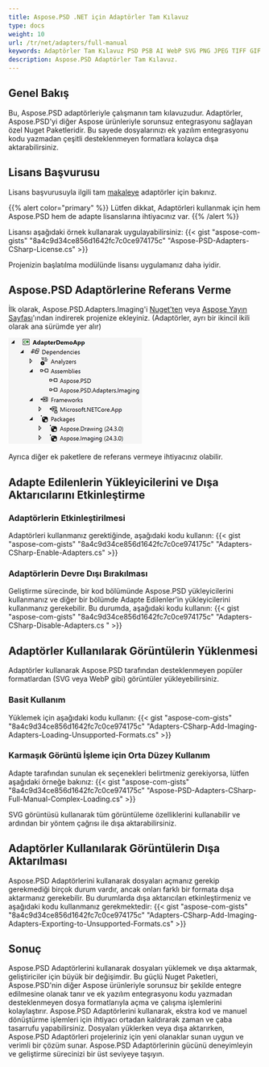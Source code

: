 ```yaml
---
title: Aspose.PSD .NET için Adaptörler Tam Kılavuz
type: docs
weight: 10
url: /tr/net/adapters/full-manual
keywords: Adaptörler Tam Kılavuz PSD PSB AI WebP SVG PNG JPEG TIFF GIF BMP başlangıç kılavuzu
description: Aspose.PSD Adaptörler Tam Kılavuz.
---
```


## Genel Bakış

Bu, Aspose.PSD adaptörleriyle çalışmanın tam kılavuzudur. Adaptörler, Aspose.PSD'yi diğer Aspose ürünleriyle sorunsuz entegrasyonu sağlayan özel Nuget Paketleridir. Bu sayede dosyalarınızı ek yazılım entegrasyonu kodu yazmadan çeşitli desteklenmeyen formatlara kolayca dışa aktarabilirsiniz.

## Lisans Başvurusu

Lisans başvurusuyla ilgili tam [makaleye](/psd/tr/net/adapters/license) adaptörler için bakınız.

{{% alert color="primary" %}}
Lütfen dikkat, Adaptörleri kullanmak için hem Aspose.PSD hem de adapte lisanslarına ihtiyacınız var.
{{% /alert %}}

Lisansı aşağıdaki örnek kullanarak uygulayabilirsiniz:
{{< gist "aspose-com-gists" "8a4c9d34ce856d1642fc7c0ce974175c" "Aspose-PSD-Adapters-CSharp-License.cs" >}}

Projenizin başlatılma modülünde lisansı uygulamanız daha iyidir.

## Aspose.PSD Adaptörlerine Referans Verme

İlk olarak, Aspose.PSD.Adapters.Imaging'i [Nuget'ten](https://www.nuget.org/aspose.psd.adapters.imaging) veya [Aspose Yayın Sayfası](https://releases.aspose.com/psd/net/)'ından indirerek projenize ekleyiniz. (Adaptörler, ayrı bir ikincil ikili olarak ana sürümde yer alır)

![Gerekli referanslar](references.png)

Ayrıca diğer ek paketlere de referans vermeye ihtiyacınız olabilir.

## Adapte Edilenlerin Yükleyicilerini ve Dışa Aktarıcılarını Etkinleştirme

### Adaptörlerin Etkinleştirilmesi
Adaptörleri kullanmanız gerektiğinde, aşağıdaki kodu kullanın:
{{< gist "aspose-com-gists" "8a4c9d34ce856d1642fc7c0ce974175c" "Adapters-CSharp-Enable-Adapters.cs" >}}

### Adaptörlerin Devre Dışı Bırakılması
Geliştirme sürecinde, bir kod bölümünde Aspose.PSD yükleyicilerini kullanmanız ve diğer bir bölümde Adapte Edilenler'in yükleyicilerini kullanmanız gerekebilir. Bu durumda, aşağıdaki kodu kullanın:
{{< gist "aspose-com-gists" "8a4c9d34ce856d1642fc7c0ce974175c" "Adapters-CSharp-Disable-Adapters.cs " >}}

## Adaptörler Kullanılarak Görüntülerin Yüklenmesi

Adaptörler kullanarak Aspose.PSD tarafından desteklenmeyen popüler formatlardan (SVG veya WebP gibi) görüntüler yükleyebilirsiniz.

### Basit Kullanım
Yüklemek için aşağıdaki kodu kullanın:
{{< gist "aspose-com-gists" "8a4c9d34ce856d1642fc7c0ce974175c" "Adapters-CSharp-Add-Imaging-Adapters-Loading-Unsupported-Formats.cs" >}}

### Karmaşık Görüntü İşleme için Orta Düzey Kullanım
Adapte tarafından sunulan ek seçenekleri belirtmeniz gerekiyorsa, lütfen aşağıdaki örneğe bakınız:
{{< gist "aspose-com-gists" "8a4c9d34ce856d1642fc7c0ce974175c" "Aspose-PSD-Adapters-CSharp-Full-Manual-Complex-Loading.cs" >}}

SVG görüntüsü kullanarak tüm görüntüleme özelliklerini kullanabilir ve ardından bir yöntem çağrısı ile dışa aktarabilirsiniz.

## Adaptörler Kullanılarak Görüntülerin Dışa Aktarılması

Aspose.PSD Adaptörlerini kullanarak dosyaları açmanız gerekip gerekmediği birçok durum vardır, ancak onları farklı bir formata dışa aktarmanız gerekebilir. Bu durumlarda dışa aktarıcıları etkinleştirmeniz ve aşağıdaki kodu kullanmanız gerekmektedir:
{{< gist "aspose-com-gists" "8a4c9d34ce856d1642fc7c0ce974175c" "Adapters-CSharp-Add-Imaging-Adapters-Exporting-to-Unsupported-Formats.cs" >}}

## Sonuç

Aspose.PSD Adaptörlerini kullanarak dosyaları yüklemek ve dışa aktarmak, geliştiriciler için büyük bir değişimdir. Bu güçlü Nuget Paketleri, Aspose.PSD'nin diğer Aspose ürünleriyle sorunsuz bir şekilde entegre edilmesine olanak tanır ve ek yazılım entegrasyonu kodu yazmadan desteklenmeyen dosya formatlarıyla açma ve çalışma işlemlerini kolaylaştırır. Aspose.PSD Adaptörlerini kullanarak, ekstra kod ve manuel dönüştürme işlemleri için ihtiyacı ortadan kaldırarak zaman ve çaba tasarrufu yapabilirsiniz. Dosyaları yüklerken veya dışa aktarırken, Aspose.PSD Adaptörleri projeleriniz için yeni olanaklar sunan uygun ve verimli bir çözüm sunar. Aspose.PSD Adaptörlerinin gücünü deneyimleyin ve geliştirme sürecinizi bir üst seviyeye taşıyın.
